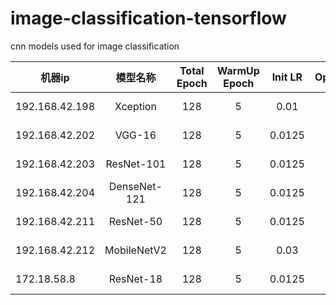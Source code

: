 # image-classification-tensorflow
cnn models used for image classification


|  机器ip   | 模型名称  |  Total Epoch   | WarmUp Epoch  |  Init LR   | Optimizer  |  Eval Stat/Epoch |
|  ----  | :----:  |  :----:  | :----:  |  :----:  | :----:  |  :----:  |
| 192.168.42.198 | Xception | 128 | 5 | 0.01 | SGD | 0.68554 / 20 |
| 192.168.42.202 | VGG-16 | 128 | 5 | 0.0125 | SGD | 0.55599 / 52 |
| 192.168.42.203 | ResNet-101 | 128 | 5 | 0.0125 | SGD | 0.61270 / 48 |
| 192.168.42.204 | DenseNet-121 | 128 | 5 | 0.0125 | SGD | 0.67396 / 80 |
| 192.168.42.211 | ResNet-50 | 128 | 5 | 0.0125 | SGD | 0.64350 / 72 |
| 192.168.42.212 | MobileNetV2 | 128 | 5 | 0.03 | SGD | 0.68889 / 108 |
| 172.18.58.8 | ResNet-18 | 128 | 5 | 0.0125 | SGD | 0.60729 / 84 |
